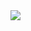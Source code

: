 <img src="https://img.shields.io/badge/Python-FF4500?style=for-the-badge&logo=python&logoColor=yellow" />
